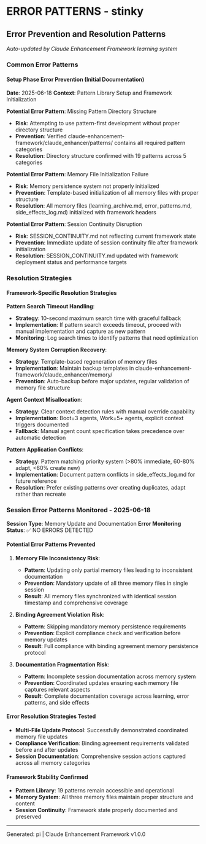 # ERROR PATTERNS - stinky

## Error Prevention and Resolution Patterns

*Auto-updated by Claude Enhancement Framework learning system*

### Common Error Patterns

#### Setup Phase Error Prevention (Initial Documentation)

**Date**: 2025-06-18
**Context**: Pattern Library Setup and Framework Initialization

**Potential Error Pattern**: Missing Pattern Directory Structure
- **Risk**: Attempting to use pattern-first development without proper directory structure
- **Prevention**: Verified claude-enhancement-framework/claude_enhancer/patterns/ contains all required pattern categories
- **Resolution**: Directory structure confirmed with 19 patterns across 5 categories

**Potential Error Pattern**: Memory File Initialization Failure
- **Risk**: Memory persistence system not properly initialized
- **Prevention**: Template-based initialization of all memory files with proper structure
- **Resolution**: All memory files (learning_archive.md, error_patterns.md, side_effects_log.md) initialized with framework headers

**Potential Error Pattern**: Session Continuity Disruption
- **Risk**: SESSION_CONTINUITY.md not reflecting current framework state
- **Prevention**: Immediate update of session continuity file after framework initialization
- **Resolution**: SESSION_CONTINUITY.md updated with framework deployment status and performance targets

### Resolution Strategies

#### Framework-Specific Resolution Strategies

**Pattern Search Timeout Handling**:
- **Strategy**: 10-second maximum search time with graceful fallback
- **Implementation**: If pattern search exceeds timeout, proceed with manual implementation and capture as new pattern
- **Monitoring**: Log search times to identify patterns that need optimization

**Memory System Corruption Recovery**:
- **Strategy**: Template-based regeneration of memory files
- **Implementation**: Maintain backup templates in claude-enhancement-framework/claude_enhancer/memory/
- **Prevention**: Auto-backup before major updates, regular validation of memory file structure

**Agent Context Misallocation**:
- **Strategy**: Clear context detection rules with manual override capability
- **Implementation**: Boot=3 agents, Work=5+ agents, explicit context triggers documented
- **Fallback**: Manual agent count specification takes precedence over automatic detection

**Pattern Application Conflicts**:
- **Strategy**: Pattern matching priority system (>80% immediate, 60-80% adapt, <60% create new)
- **Implementation**: Document pattern conflicts in side_effects_log.md for future reference
- **Resolution**: Prefer existing patterns over creating duplicates, adapt rather than recreate

### Session Error Patterns Monitored - 2025-06-18

**Session Type**: Memory Update and Documentation
**Error Monitoring Status**: ✅ NO ERRORS DETECTED

#### Potential Error Patterns Prevented
1. **Memory File Inconsistency Risk**:
   - **Pattern**: Updating only partial memory files leading to inconsistent documentation
   - **Prevention**: Mandatory update of all three memory files in single session
   - **Result**: All memory files synchronized with identical session timestamp and comprehensive coverage

2. **Binding Agreement Violation Risk**:
   - **Pattern**: Skipping mandatory memory persistence requirements
   - **Prevention**: Explicit compliance check and verification before memory updates
   - **Result**: Full compliance with binding agreement memory persistence protocol

3. **Documentation Fragmentation Risk**:
   - **Pattern**: Incomplete session documentation across memory system
   - **Prevention**: Coordinated updates ensuring each memory file captures relevant aspects
   - **Result**: Complete documentation coverage across learning, error patterns, and side effects

#### Error Resolution Strategies Tested
- **Multi-File Update Protocol**: Successfully demonstrated coordinated memory file updates
- **Compliance Verification**: Binding agreement requirements validated before and after updates
- **Session Documentation**: Comprehensive session actions captured across all memory categories

#### Framework Stability Confirmed
- **Pattern Library**: 19 patterns remain accessible and operational
- **Memory System**: All three memory files maintain proper structure and content
- **Session Continuity**: Framework state properly documented and preserved

---

Generated: pi | Claude Enhancement Framework v1.0.0